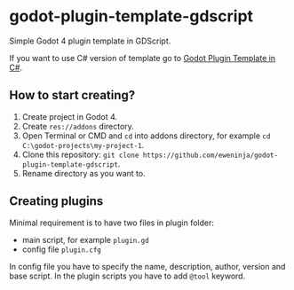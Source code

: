 # godot-plugin-template-gdscript

Simple Godot 4 plugin template in GDScript.

If you want to use C# version of template go to [Godot Plugin Template in C#](https://github.com/eweninja/godot-plugin-template-csharp).

## How to start creating?

1. Create project in Godot 4.
2. Create `res://addons` directory.
3. Open Terminal or CMD and `cd` into addons directory, for example `cd C:\godot-projects\my-project-1`.
4. Clone this repository: `git clone https://github.com/eweninja/godot-plugin-template-gdscript`.
5. Rename directory as you want to.

## Creating plugins

Minimal requirement is to have two files in plugin folder:
- main script, for example `plugin.gd`
- config file `plugin.cfg`

In config file you have to specify the name, description, author, version and base script.
In the plugin scripts you have to add `@tool` keyword.
